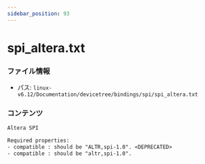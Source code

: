 ```yaml
---
sidebar_position: 93
---
```

# spi_altera.txt

### ファイル情報

- パス: `linux-v6.12/Documentation/devicetree/bindings/spi/spi_altera.txt`

### コンテンツ

```txt
Altera SPI

Required properties:
- compatible : should be "ALTR,spi-1.0". <DEPRECATED>
- compatible : should be "altr,spi-1.0".

```
